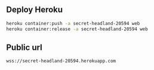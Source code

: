 ## Deploy Heroku

```sh
heroku container:push -a secret-headland-20594 web
heroku container:release -a secret-headland-20594 web
```

## Public url

```
wss://secret-headland-20594.herokuapp.com
```
